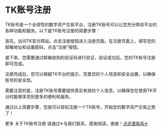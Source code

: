 # TK账号注册

TK账号是一个全球性的数字资产交易平台，注册TK账号可以让您充分体验平台的各种功能和服务。以下是TK账号注册的简要步骤：

首先，访问TK官方网站，点击注册按钮进入注册页面。在注册页面上，填写您的邮箱地址和设置密码，点击“注册”按钮。

接下来，您需要通过邮箱收到的验证码进行验证，验证成功后，您的TK账号注册即可完成。

注册完成后，您可以根据TK平台的提示，完善您的个人信息和安全设置，以确保账号的安全性。

需要注意的是，注册TK账号需要提供真实有效的个人信息，以确保您在使用TK平台时能够享受到更多的便利和服务。

通过以上简要步骤，您就可以轻松注册一个TK账号，开始您的数字资产交易之旅了！

更多 关于TK账号注册 请通过✈与我们联系，感谢阅读，谢谢！[点这里联系✈](https://bbs.k02.cc)